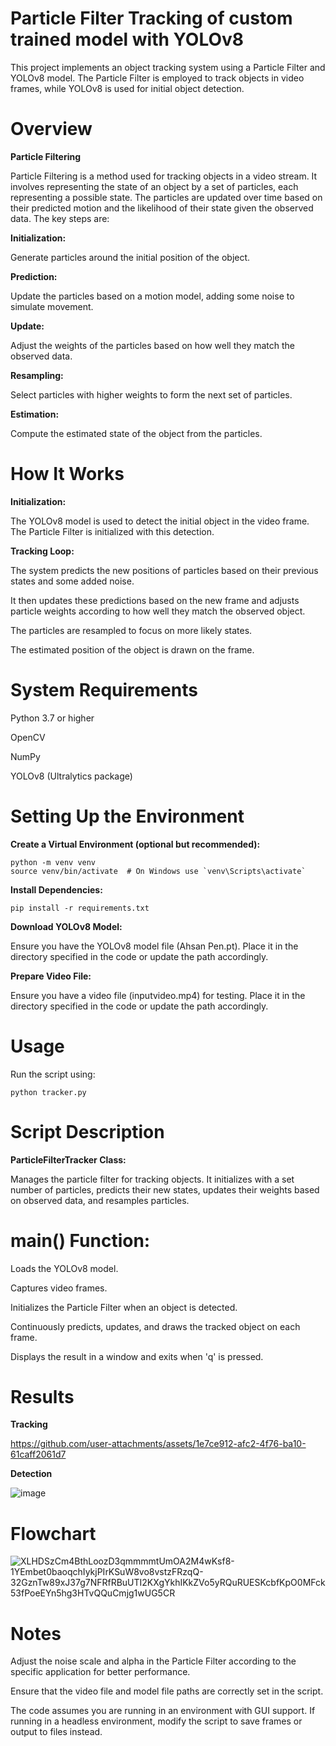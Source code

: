 # Particle Filter Tracking of custom trained model with YOLOv8

This project implements an object tracking system using a Particle Filter and YOLOv8  model. The Particle Filter is employed to track objects in video frames, while YOLOv8 is used for initial object detection.

# Overview


**Particle Filtering**


Particle Filtering is a method used for tracking objects in a video stream. It involves representing the state of an object by a set of particles, each representing a possible state. The particles are updated over time based on their predicted motion and the likelihood of their state given the observed data. The key steps are:

**Initialization:**

Generate particles around the initial position of the object.

**Prediction:** 

Update the particles based on a motion model, adding some noise to simulate movement.

**Update:**

Adjust the weights of the particles based on how well they match the observed data.

**Resampling:**

Select particles with higher weights to form the next set of particles.

**Estimation:** 

Compute the estimated state of the object from the particles.

# How It Works


**Initialization:**

The YOLOv8 model is used to detect the initial object in the video frame. The Particle Filter is initialized with this detection.

**Tracking Loop:**

The system predicts the new positions of particles based on their previous states and some added noise.

It then updates these predictions based on the new frame and adjusts particle weights according to how well they match the observed object.

The particles are resampled to focus on more likely states.

The estimated position of the object is drawn on the frame.

# System Requirements

Python 3.7 or higher

OpenCV

NumPy

YOLOv8 (Ultralytics package)

# Setting Up the Environment

**Create a Virtual Environment (optional but recommended):**
```
python -m venv venv
source venv/bin/activate  # On Windows use `venv\Scripts\activate`
```

**Install Dependencies:**
```
pip install -r requirements.txt
```

**Download YOLOv8 Model:**

Ensure you have the YOLOv8 model file (Ahsan Pen.pt). Place it in the directory specified in the code or update the path accordingly.

**Prepare Video File:**

Ensure you have a video file (inputvideo.mp4) for testing. Place it in the directory specified in the code or update the path accordingly.

# Usage

Run the script using:
```
python tracker.py
```
# Script Description

**ParticleFilterTracker Class:**

Manages the particle filter for tracking objects. It initializes with a set number of particles, predicts their new states, updates their weights based on observed data, and resamples particles.

# main() Function:

Loads the YOLOv8 model.

Captures video frames.

Initializes the Particle Filter when an object is detected.

Continuously predicts, updates, and draws the tracked object on each frame.

Displays the result in a window and exits when 'q' is pressed.

# Results 

**Tracking**

https://github.com/user-attachments/assets/1e7ce912-afc2-4f76-ba10-61caff2061d7

**Detection**

![image](https://github.com/user-attachments/assets/7b9dad71-ebe3-4af0-856c-bf75730e4dc1)

# Flowchart

![XLHDSzCm4BthLoozD3qmmmmtUmOA2M4wKsf8-1YEmbet0baoqchIykjPIrKSuW8vo8vstzFRzqQ-32GznTw89xJ37g7NFRfRBuUTI2KXgYkhIKkZVo5yRQuRUESKcbfKpO0MFck53fPoeEYn5hg3HTvQQuCmjg1wUG5CR](https://github.com/user-attachments/assets/d26e6b3e-f482-4476-94b0-8c741bc8053c)


# Notes

Adjust the noise scale and alpha in the Particle Filter according to the specific application for better performance.

Ensure that the video file and model file paths are correctly set in the script.

The code assumes you are running in an environment with GUI support. If running in a headless environment, modify the script to save frames or output to files instead.
